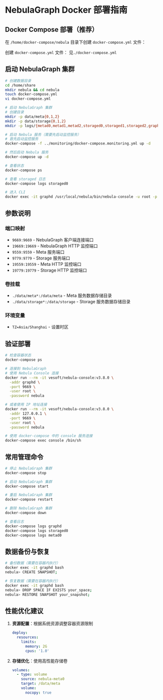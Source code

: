 # NebulaGraph Docker 部署指南

## Docker Compose 部署（推荐）

在 `/home/docker-compose/nebula` 目录下创建 `docker-compose.yml` 文件：

创建 `docker-compose.yml` 文件：
见`./docker-compose.yml`

## 启动 NebulaGraph 集群

```bash
# 创建数据目录
cd /home/share
mkdir nebula && cd nebula
touch docker-compose.yml
vi docker-compose.yml

# 启动 NebulaGraph 集群
# 创建目录
mkdir -p data/meta{0,1,2}
mkdir -p data/storage{0,1,2}
mkdir -p logs/{metad0,metad1,metad2,storaged0,storaged1,storaged2,graphd,console}

# 启动 Nebula 服务（需要先启动监控服务）
# 首先启动监控服务
docker-compose -f ../monitoring/docker-compose.monitoring.yml up -d

# 然后启动 Nebula 服务
docker-compose up -d

# 查看状态
docker-compose ps

# 查看 storaged 日志
docker-compose logs storaged0

# 进入 CLI
docker exec -it graphd /usr/local/nebula/bin/nebula-console -u root -p nebula
```

## 参数说明

### 端口映射
- `9669:9669` - NebulaGraph 客户端连接端口
- `19669:19669` - NebulaGraph HTTP 监控端口
- `9559:9559` - Meta 服务端口
- `9779:9779` - Storage 服务端口
- `19559:19559` - Meta HTTP 监控端口
- `19779:19779` - Storage HTTP 监控端口

### 卷挂载
- `./data/meta*:/data/meta` - Meta 服务数据存储目录
- `./data/storage*:/data/storage` - Storage 服务数据存储目录

### 环境变量
- `TZ=Asia/Shanghai` - 设置时区

## 验证部署

```bash
# 检查容器状态
docker-compose ps

# 连接到 NebulaGraph
# 使用 Nebula Console 连接
docker run --rm -it vesoft/nebula-console:v3.8.0 \
  -addr graphd \
  -port 9669 \
  -user root \
  -password nebula

# 或者使用 IP 地址连接
docker run --rm -it vesoft/nebula-console:v3.8.0 \
  -addr 127.0.0.1 \
  -port 9669 \
  -user root \
  -password nebula

# 使用 docker-compose 中的 console 服务连接
docker-compose exec console /bin/sh
```

## 常用管理命令

```bash
# 停止 NebulaGraph 集群
docker-compose stop

# 启动 NebulaGraph 集群
docker-compose start

# 重启 NebulaGraph 集群
docker-compose restart

# 删除 NebulaGraph 集群
docker-compose down

# 查看日志
docker-compose logs graphd
docker-compose logs storaged0
docker-compose logs metad0
```

## 数据备份与恢复

```bash
# 备份数据（需要在容器内执行）
docker exec -it graphd bash
nebula> CREATE SNAPSHOT;

# 恢复数据（需要在容器内执行）
docker exec -it graphd bash
nebula> DROP SPACE IF EXISTS your_space;
nebula> RESTORE SNAPSHOT your_snapshot;
```

## 性能优化建议

1. **资源配置**：根据系统资源调整容器资源限制
   ```yaml
   deploy:
     resources:
       limits:
         memory: 2G
         cpus: '1.0'
   ```

2. **存储优化**：使用高性能存储卷
   ```yaml
   volumes:
     - type: volume
       source: nebula-meta0
       target: /data/meta
       volume:
         nocopy: true
